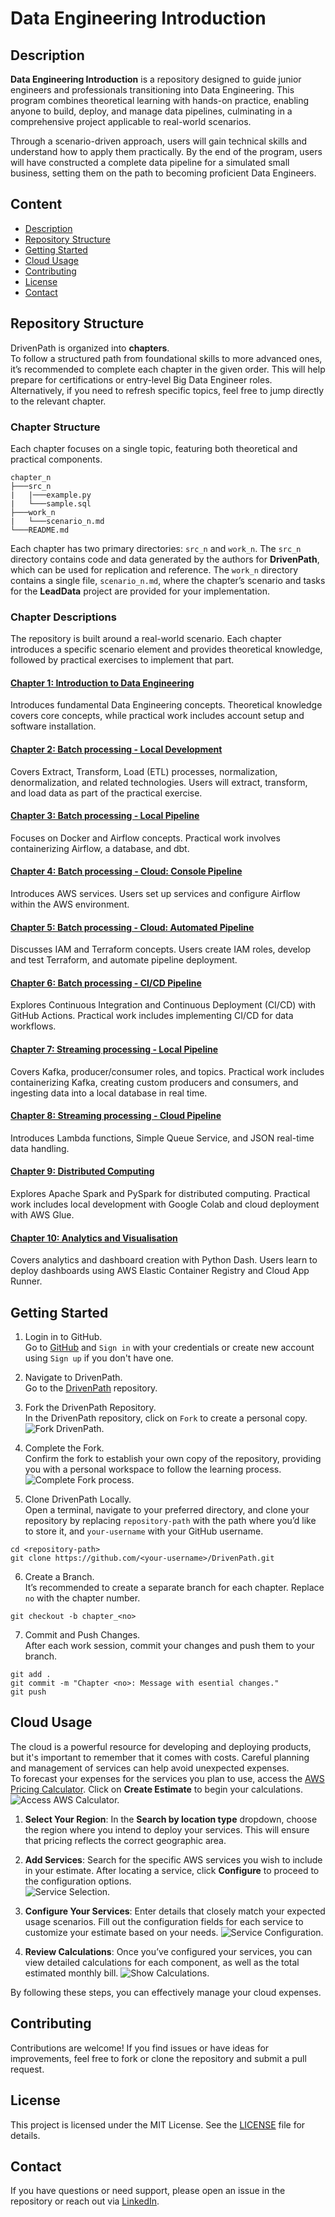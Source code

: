 # Data Engineering Introduction

## Description
**Data Engineering Introduction** is a repository designed to guide junior engineers and professionals transitioning into Data Engineering. This program combines theoretical learning with hands-on practice, enabling anyone to build, deploy, and manage data pipelines, culminating in a comprehensive project applicable to real-world scenarios.

Through a scenario-driven approach, users will gain technical skills and understand how to apply them practically. By the end of the program, users will have constructed a complete data pipeline for a simulated small business, setting them on the path to becoming proficient Data Engineers.
## Content
- [Description](#description)
- [Repository Structure](#repository-structure)
- [Getting Started](#getting-started)
- [Cloud Usage](#cloud-usage)
- [Contributing](#contributing)
- [License](#license)
- [Contact](#contact)

## Repository Structure
DrivenPath is organized into **chapters**.\
To follow a structured path from foundational skills to more advanced ones, it’s recommended to complete each chapter in the given order. This will help prepare for certifications or entry-level Big Data Engineer roles. Alternatively, if you need to refresh specific topics, feel free to jump directly to the relevant chapter.

### Chapter Structure
Each chapter focuses on a single topic, featuring both theoretical and practical components.
```
chapter_n
├───src_n
|   |───example.py
|   └───sample.sql
├───work_n
|   └───scenario_n.md
└───README.md
```

Each chapter has two primary directories: `src_n` and `work_n`. The `src_n` directory contains code and data generated by the authors for **DrivenPath**, which can be used for replication and reference. The `work_n` directory contains a single file, `scenario_n.md`, where the chapter’s scenario and tasks for the **LeadData** project are provided for your implementation.

### Chapter Descriptions
The repository is built around a real-world scenario. Each chapter introduces a specific scenario element and provides theoretical knowledge, followed by practical exercises to implement that part. 

#### [Chapter 1: Introduction to Data Engineering](chapter_1)
Introduces fundamental Data Engineering concepts. Theoretical knowledge covers core concepts, while practical work includes account setup and software installation.

#### [Chapter 2: Batch processing - Local Development](chapter_2)
Covers Extract, Transform, Load (ETL) processes, normalization, denormalization, and related technologies. Users will extract, transform, and load data as part of the practical exercise.

#### [Chapter 3: Batch processing - Local Pipeline](chapter_3)
Focuses on Docker and Airflow concepts. Practical work involves containerizing Airflow, a database, and dbt.

#### [Chapter 4: Batch processing - Cloud: Console Pipeline](chapter_4)
Introduces AWS services. Users set up services and configure Airflow within the AWS environment.

#### [Chapter 5: Batch processing - Cloud: Automated Pipeline](chapter_5)
Discusses IAM and Terraform concepts. Users create IAM roles, develop and test Terraform, and automate pipeline deployment.

#### [Chapter 6: Batch processing - CI/CD Pipeline](chapter_6)
Explores Continuous Integration and Continuous Deployment (CI/CD) with GitHub Actions. Practical work includes implementing CI/CD for data workflows.

#### [Chapter 7: Streaming processing - Local Pipeline](chapter_7)
Covers Kafka, producer/consumer roles, and topics. Practical work includes containerizing Kafka, creating custom producers and consumers, and ingesting data into a local database in real time.

#### [Chapter 8: Streaming processing - Cloud Pipeline](chapter_8)
Introduces Lambda functions, Simple Queue Service, and JSON real-time data handling.

#### [Chapter 9: Distributed Computing](chapter_9)
Explores Apache Spark and PySpark for distributed computing. Practical work includes local development with Google Colab and cloud deployment with AWS Glue.

#### [Chapter 10: Analytics and Visualisation](chapter_10)
Covers analytics and dashboard creation with Python Dash. Users learn to deploy dashboards using AWS Elastic Container Registry and Cloud App Runner.

## Getting Started
1. Login in to GitHub.\
Go to [GitHub](https://github.com/) and `Sign in` with your credentials or create new account using `Sign up` if you don't have one.

2. Navigate to DrivenPath.\
Go to the [DrivenPath](https://github.com/romanmurzac/DrivenPath) repository.

3. Fork the DrivenPath Repository.\
In the DrivenPath repository, click on `Fork` to create a personal copy.\
![Fork DrivenPath.](media/image_0.1.PNG "Fork DrivenPath")

4. Complete the Fork.\
Confirm the fork to establish your own copy of the repository, providing you with a personal workspace to follow the learning process.\
![Complete Fork process.](media/image_0.2.PNG "Complete Fork process")

5. Clone DrivenPath Locally.\
Open a terminal, navigate to your preferred directory, and clone your repository by replacing `repository-path` with the path where you’d like to store it, and `your-username` with your GitHub username.
```
cd <repository-path>
git clone https://github.com/<your-username>/DrivenPath.git
```

6. Create a Branch.\
It’s recommended to create a separate branch for each chapter. Replace `no` with the chapter number.
```
git checkout -b chapter_<no>
```

7. Commit and Push Changes.\
After each work session, commit your changes and push them to your branch.
```
git add .
git commit -m "Chapter <no>: Message with esential changes."
git push
```

## Cloud Usage
The cloud is a powerful resource for developing and deploying products, but it's important to remember that it comes with costs. Careful planning and management of services can help avoid unexpected expenses.\
To forecast your expenses for the services you plan to use, access the [AWS Pricing Calculator](https://calculator.aws/#/). Click on **Create Estimate** to begin your calculations.
![Access AWS Calculator.](media/image_0.3.PNG "Access AWS Calculator")

1. **Select Your Region**: In the **Search by location type** dropdown, choose the region where you intend to deploy your services. This will ensure that pricing reflects the correct geographic area.

2. **Add Services**: Search for the specific AWS services you wish to include in your estimate. After locating a service, click **Configure** to proceed to the configuration options.\
![Service Selection.](media/image_0.4.PNG "Service Selection")

3. **Configure Your Services**: Enter details that closely match your expected usage scenarios. Fill out the configuration fields for each service to customize your estimate based on your needs.
![Service Configuration.](media/image_0.5.PNG "Service Configuration")

4. **Review Calculations**: Once you’ve configured your services, you can view detailed calculations for each component, as well as the total estimated monthly bill.
![Show Calculations.](media/image_0.6.PNG "Show Calculations")

By following these steps, you can effectively manage your cloud expenses.

## Contributing
Contributions are welcome! If you find issues or have ideas for improvements, feel free to fork or clone the repository and submit a pull request.

## License
This project is licensed under the MIT License. See the [LICENSE](LICENSE) file for details.

## Contact
If you have questions or need support, please open an issue in the repository or reach out via [LinkedIn](https://www.linkedin.com/in/roman-murzac/).